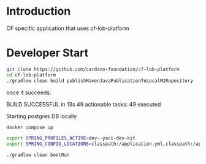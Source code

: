 # Introduction
CF specific application that uses cf-lob-platform

# Developer Start
```bash
git clone https://github.com/cardano-foundation/cf-lob-platform
cd cf-lob-platform
./gradlew clean build publishMavenJavaPublicationToLocalM2Repository
```
once it succeeds:

BUILD SUCCESSFUL in 13s
49 actionable tasks: 49 executed

Starting postgres DB locally
```bash
docker compose up
```

```bash
export SPRING_PROFILES_ACTIVE=dev--yaci-dev-kit
export SPRING_CONFIG_LOCATIONS=classpath:/application.yml,classpath:/application-dev--yaci-dev-kit.yml;export SPRING_PROFILES_ACTIVE=dev--yaci-dev-kit

./gradlew clean bootRun
```
